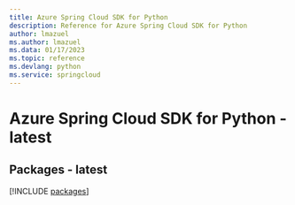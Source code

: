 ```yaml
---
title: Azure Spring Cloud SDK for Python
description: Reference for Azure Spring Cloud SDK for Python
author: lmazuel
ms.author: lmazuel
ms.data: 01/17/2023
ms.topic: reference
ms.devlang: python
ms.service: springcloud
---
```

# Azure Spring Cloud SDK for Python - latest
## Packages - latest
[!INCLUDE [packages](spring-cloud-index.md)]